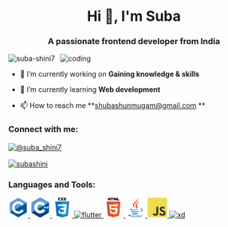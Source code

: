 <h1 align="center">Hi 👋, I'm Suba</h1>
<h3 align="center">A passionate frontend developer from India</h3>
<img align="right" alt="coding" width="400" src="https://camo.githubusercontent.com/691cdc5f9c4dc0e88650b97d480af9237d9422963bd1184f95e00087d3aa8bbd/68747470733a2f2f692e696d6775722e636f6d2f72486c456444712e676966">

<p align="left"> <img src="https://komarev.com/ghpvc/?username=suba-shini7&label=Profile%20views&color=0e75b6&style=flat" alt="suba-shini7" /> </p>

<p align="left"> <a href="https://twitter.com/@suba_shini7" target="blank"></a> </p>

- 🔭 I’m currently working on **Gaining knowledge & skills**

- 🌱 I’m currently learning **Web development**

- 📫 How to reach me **shubashunmugam@gmail.com **

<h3 align="left">Connect with me:</h3>
<p align="left">
<a href="https://twitter.com/@suba_shini7" target="blank"><img align="center" src="https://raw.githubusercontent.com/rahuldkjain/github-profile-readme-generator/master/src/images/icons/Social/twitter.svg" alt="@suba_shini7" height="30" width="40" /></a>
</p>
<p align="left">
<a href="https://www.linkedin.com/in/subashini-shunmugam-234754267" target="blank"><img align="center" src="https://user-images.githubusercontent.com/113575392/227770569-23639424-f209-419b-a320-00e99875dfba.png" alt="subashini" height="30" width="40" /></a>
</p>

<h3 align="left">Languages and Tools:</h3>
<p align="left"> <a href="https://www.cprogramming.com/" target="_blank" rel="noreferrer"> <img src="https://raw.githubusercontent.com/devicons/devicon/master/icons/c/c-original.svg" alt="c" width="40" height="40"/> </a> <a href="https://www.w3schools.com/cpp/" target="_blank" rel="noreferrer"> <img src="https://raw.githubusercontent.com/devicons/devicon/master/icons/cplusplus/cplusplus-original.svg" alt="cplusplus" width="40" height="40"/> </a> <a href="https://www.w3schools.com/css/" target="_blank" rel="noreferrer"> <img src="https://raw.githubusercontent.com/devicons/devicon/master/icons/css3/css3-original-wordmark.svg" alt="css3" width="40" height="40"/> </a> <a href="https://flutter.dev" target="_blank" rel="noreferrer"> <img src="https://www.vectorlogo.zone/logos/flutterio/flutterio-icon.svg" alt="flutter" width="40" height="40"/> </a> <a href="https://www.w3.org/html/" target="_blank" rel="noreferrer"> <img src="https://raw.githubusercontent.com/devicons/devicon/master/icons/html5/html5-original-wordmark.svg" alt="html5" width="40" height="40"/> </a> <a href="https://www.java.com" target="_blank" rel="noreferrer"> <img src="https://raw.githubusercontent.com/devicons/devicon/master/icons/java/java-original.svg" alt="java" width="40" height="40"/> </a> <a href="https://developer.mozilla.org/en-US/docs/Web/JavaScript" target="_blank" rel="noreferrer"> <img src="https://raw.githubusercontent.com/devicons/devicon/master/icons/javascript/javascript-original.svg" alt="javascript" width="40" height="40"/> </a> <a href="https://www.adobe.com/products/xd.html" target="_blank" rel="noreferrer"> <img src="https://cdn.worldvectorlogo.com/logos/adobe-xd.svg" alt="xd" width="40" height="40"/> </a> </p>

